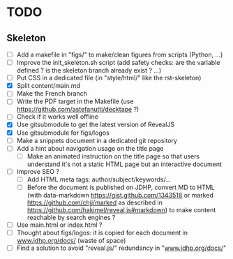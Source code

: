 # TODO

## Skeleton

* [ ] Add a makefile in "figs/" to make/clean figures from scripts (Python,
      ...)
* [ ] Improve the init_skeleton.sh script (add safety checks: are the variable
      defined ? is the skeleton branch already exist ? ...)
* [ ] Put CSS in a dedicated file (in "style/html/" like the rst-skeleton)
* [x] Split content/main.md
* [ ] Make the French branch
* [ ] Write the PDF target in the Makefile (use https://github.com/astefanutti/decktape ?)
* [ ] Check if it works well offline
* [x] Use gitsubmodule to get the latest version of RevealJS
* [x] Use gitsubmodule for figs/logos
* [ ] Make a snippets document in a dedicated git repository
* [ ] Add a hint about navigation usage on the title page
    * [ ] Make an animated instruction on the title page so that users
          understand it's not a static HTML page but an interactive document
* [ ] Improve SEO ?
    * [ ] Add HTML meta tags: author/subject/keywords/...
    * [ ] Before the document is published on JDHP, convert MD to HTML (with
          data-markdown https://gist.github.com/1343518 or marked
          https://github.com/chjj/marked as described in
          https://github.com/hakimel/reveal.js#markdown) to make content
          reachable by search engines ?
* [ ] Use main.html or index.html ?
* [ ] Thought about figs/logos: it is copied for each document in
      www.jdhp.org/docs/ (waste of space)
* [ ] Find a solution to avoid "reveal.js/" redundancy in "www.jdhp.org/docs/"
